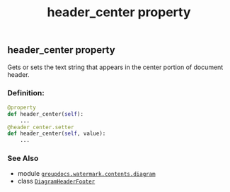 ﻿---
title: header_center property
second_title: GroupDocs.Watermark for Python via .NET API References
description: 
type: docs
url: /python-net/groupdocs.watermark.contents.diagram/diagramheaderfooter/header_center/
is_root: false
weight: 80
---

## header_center property


Gets or sets the text string that appears in the center portion of document header.
### Definition:
```python
@property
def header_center(self):
    ...
@header_center.setter
def header_center(self, value):
    ...
```

### See Also
* module [`groupdocs.watermark.contents.diagram`](../../)
* class [`DiagramHeaderFooter`](/watermark/python-net/groupdocs.watermark.contents.diagram/diagramheaderfooter)

